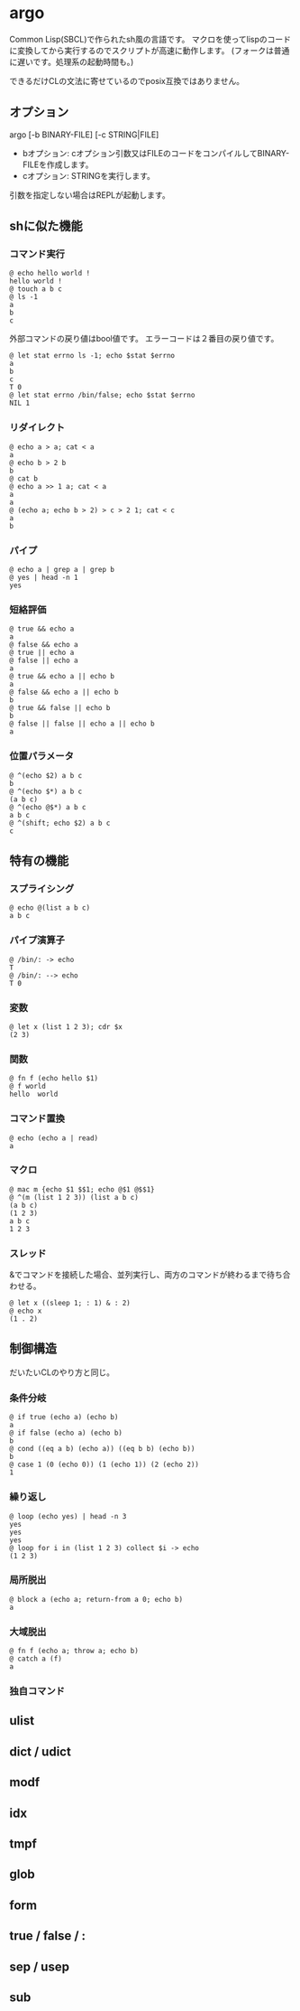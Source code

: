 # argo

Common Lisp(SBCL)で作られたsh風の言語です。
マクロを使ってlispのコードに変換してから実行するのでスクリプトが高速に動作します。
(フォークは普通に遅いです。処理系の起動時間も。)

できるだけCLの文法に寄せているのでposix互換ではありません。

## オプション
argo \[-b BINARY-FILE] \[-c STRING|FILE]

* bオプション: cオプション引数又はFILEのコードをコンパイルしてBINARY-FILEを作成します。
* cオプション: STRINGを実行します。

引数を指定しない場合はREPLが起動します。

## shに似た機能
### コマンド実行

```
@ echo hello world !
hello world !
@ touch a b c
@ ls -1
a
b
c
```

外部コマンドの戻り値はbool値です。
エラーコードは２番目の戻り値です。

```
@ let stat errno ls -1; echo $stat $errno
a
b
c
T 0
@ let stat errno /bin/false; echo $stat $errno
NIL 1
```

### リダイレクト

```
@ echo a > a; cat < a
a
@ echo b > 2 b
b
@ cat b
@ echo a >> 1 a; cat < a
a
a
@ (echo a; echo b > 2) > c > 2 1; cat < c
a
b
```

### パイプ

```
@ echo a | grep a | grep b
@ yes | head -n 1
yes
```

### 短絡評価

```
@ true && echo a
a
@ false && echo a
@ true || echo a
@ false || echo a
a
@ true && echo a || echo b
a
@ false && echo a || echo b
b
@ true && false || echo b
b
@ false || false || echo a || echo b
a
```

### 位置パラメータ

```
@ ^(echo $2) a b c
b
@ ^(echo $*) a b c
(a b c)
@ ^(echo @$*) a b c
a b c
@ ^(shift; echo $2) a b c
c
```

## 特有の機能
### スプライシング

```
@ echo @(list a b c)
a b c
```

### パイプ演算子

```
@ /bin/: -> echo
T
@ /bin/: --> echo
T 0
```

### 変数

```
@ let x (list 1 2 3); cdr $x
(2 3)
```

### 関数

```
@ fn f (echo hello $1)
@ f world
hello  world
```

### コマンド置換

```
@ echo (echo a | read)
a
```

### マクロ

```
@ mac m {echo $1 $$1; echo @$1 @$$1}
@ ^(m (list 1 2 3)) (list a b c)
(a b c)
(1 2 3)
a b c
1 2 3
```

### スレッド

&でコマンドを接続した場合、並列実行し、両方のコマンドが終わるまで待ち合わせる。

```
@ let x ((sleep 1; : 1) & : 2)
@ echo x
(1 . 2)
```

## 制御構造
だいたいCLのやり方と同じ。

### 条件分岐

```
@ if true (echo a) (echo b)
a
@ if false (echo a) (echo b)
b
@ cond ((eq a b) (echo a)) ((eq b b) (echo b))
b
@ case 1 (0 (echo 0)) (1 (echo 1)) (2 (echo 2))
1
```

### 繰り返し

```
@ loop (echo yes) | head -n 3
yes
yes
yes
@ loop for i in (list 1 2 3) collect $i -> echo
(1 2 3)
```

### 局所脱出

```
@ block a (echo a; return-from a 0; echo b)
a
```

### 大域脱出

```
@ fn f (echo a; throw a; echo b)
@ catch a (f)
a
```

### 独自コマンド

## ulist

## dict / udict

## modf

## idx

## tmpf

## glob

## form

## true / false / :

## sep / usep

## sub
